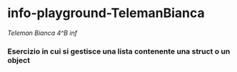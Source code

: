 # info-playground-TelemanBianca
_Teleman Bianca 4^B inf_
### Esercizio in cui si gestisce una lista contenente una struct o un object
